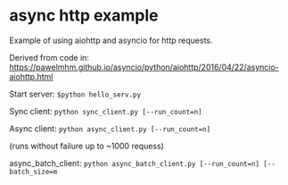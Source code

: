 # async http example

Example of using aiohttp and asyncio for http requests.

Derived from code in: https://pawelmhm.github.io/asyncio/python/aiohttp/2016/04/22/asyncio-aiohttp.html

Start server:
```$python hello_serv.py```

Sync client:
```python sync_client.py [--run_count=n]```

Async client:
```python async_client.py [--run_count=n]```

(runs without failure up to ~1000 requess)

async_batch_client:
```python async_batch_client.py [--run_count=n] [--batch_size=m```

